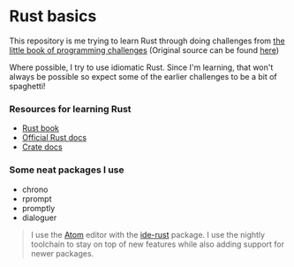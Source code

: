 # Rust basics
This repository is me trying to learn Rust through doing challenges from [the little book of programming challenges](bookofprogrammingchallenges.pdf) (Original source can be found [here](https://community.computingatschool.org.uk/files/130/original.pdf))

Where possible, I try to use idiomatic Rust. Since I'm learning, that won't always be possible so expect some of the earlier challenges to be a bit of spaghetti!

### Resources for learning Rust
  - [Rust book](https://doc.rust-lang.org/cargo/index.html)
  - [Official Rust docs](https://doc.rust-lang.org/std/index.html)
  - [Crate docs](https://docs.rs/)

### Some neat packages I use
  - chrono
  - rprompt
  - promptly
  - dialoguer

> I use the [Atom](https://atom.io/) editor with the [ide-rust](https://atom.io/packages/ide-rust) package. I use the nightly toolchain to stay on top of new features while also adding support for newer packages.
